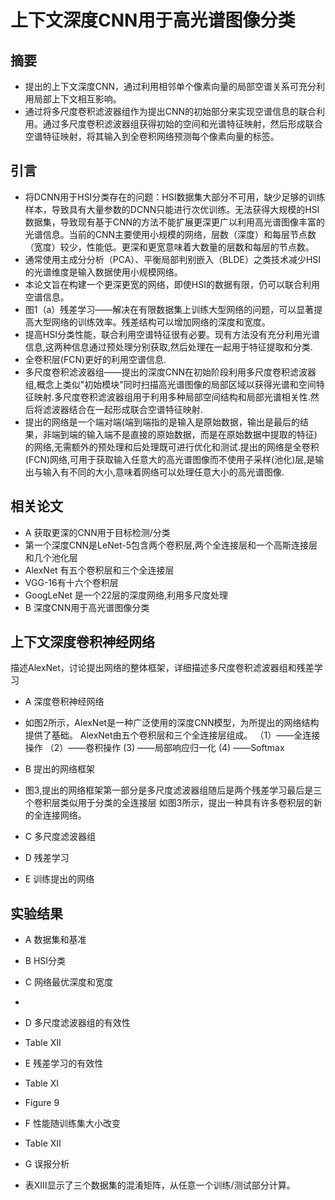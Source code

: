 # 上下文深度CNN用于高光谱图像分类 #
## 摘要 ##
- 提出的上下文深度CNN，通过利用相邻单个像素向量的局部空谱关系可充分利用局部上下文相互影响。
- 通过将多尺度卷积滤波器组作为提出CNN的初始部分来实现空谱信息的联合利用。通过多尺度卷积滤波器组获得初始的空间和光谱特征映射，然后形成联合空谱特征映射，将其输入到全卷积网络预测每个像素向量的标签。
## 引言 ##
- 将DCNN用于HSI分类存在的问题：HSI数据集大部分不可用，缺少足够的训练样本，导致具有大量参数的DCNN只能进行次优训练。无法获得大规模的HSI数据集，导致现有基于CNN的方法不能扩展更深更广以利用高光谱图像丰富的光谱信息。当前的CNN主要使用小规模的网络，层数（深度）和每层节点数（宽度）较少，性能低。更深和更宽意味着大数量的层数和每层的节点数。
- 通常使用主成分分析（PCA）、平衡局部判别嵌入（BLDE）之类技术减少HSI的光谱维度是输入数据使用小规模网络。
- 本论文旨在构建一个更深更宽的网络，即使HSI的数据有限，仍可以联合利用空谱信息。
- 图1（a）残差学习——解决在有限数据集上训练大型网络的问题，可以显著提高大型网络的训练效率。残差结构可以增加网络的深度和宽度。
- 提高HSI分类性能，联合利用空谱特征很有必要。现有方法没有充分利用光谱信息,这两种信息通过预处理分别获取,然后处理在一起用于特征提取和分类.
- 全卷积层(FCN)更好的利用空谱信息.
- 多尺度卷积滤波器组——提出的深度CNN在初始阶段利用多尺度卷积滤波器组,概念上类似"初始模块"同时扫描高光谱图像的局部区域以获得光谱和空间特征映射.多尺度卷积滤波器组用于利用多种局部空间结构和局部光谱相关性.然后将滤波器结合在一起形成联合空谱特征映射.
- 提出的网络是一个端对端(端到端指的是输入是原始数据，输出是最后的结果，非端到端的输入端不是直接的原始数据，而是在原始数据中提取的特征)的网络,无需额外的预处理和后处理既可进行优化和测试.提出的网络是全卷积(FCN)网络,可用于获取输入任意大的高光谱图像而不使用子采样(池化)层,是输出与输入有不同的大小,意味着网络可以处理任意大小的高光谱图像.
## 相关论文 ##
- A  获取更深的CNN用于目标检测/分类
- 第一个深度CNN是LeNet-5包含两个卷积层,两个全连接层和一个高斯连接层和几个池化层
- AlexNet 有五个卷积层和三个全连接层
- VGG-16有十六个卷积层
- GoogLeNet 是一个22层的深度网络,利用多尺度处理
- B 深度CNN用于高光谱图像分类
## 上下文深度卷积神经网络 ##
描述AlexNet，讨论提出网络的整体框架，详细描述多尺度卷积滤波器组和残差学习
- A 深度卷积神经网络
- 如图2所示，AlexNet是一种广泛使用的深度CNN模型，为所提出的网络结构提供了基础。 AlexNet由五个卷积层和三个全连接层组成。
（1）——全连接操作
（2）——卷积操作
 (3) ——局部响应归一化
 (4) ——Softmax
- B 提出的网络框架
- 图3,提出的网络框架第一部分是多尺度滤波器组随后是两个残差学习最后是三个卷积层类似用于分类的全连接层
如图3所示，提出一种具有许多卷积层的新的全连接网络。
- C 多尺度滤波器组

- D 残差学习

- E 训练提出的网络

## 实验结果 ##
- A 数据集和基准

- B HSI分类

- C 网络最优深度和宽度
- 
- D 多尺度滤波器组的有效性
- Table XII
- E 残差学习的有效性
- Table XI
- Figure 9 
- F 性能随训练集大小改变
- Table XII
- G 误报分析
- 表XIII显示了三个数据集的混淆矩阵，从任意一个训练/测试部分计算。
